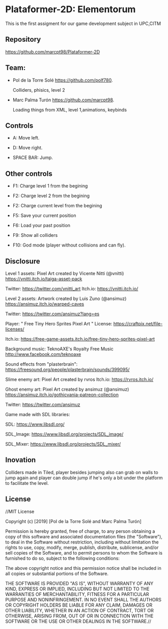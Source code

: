 # Plataformer-2D: Elementorum 
This is the first assigment for our game development subject in UPC,CITM

## Repository
https://github.com/marcpt98/Plataformer-2D

## Team:
- Pol de la Torre Solé https://github.com/polf780.

  Colliders, phisics, level 2

- Marc Palma Turón https://github.com/marcpt98.

  Loading things from XML, level 1,animations, keybinds

## Controls 

- A: Move left.

- D: Move right.

- SPACE BAR: Jump.

## Other controls
- F1: Charge level 1 from the begining

- F2: Charge level 2 from the begining

- F2: Charge current level from the begining

- F5: Save your current position

- F6: Load your past position

- F9: Show all colliders

- F10: God mode (player without collisions and can fly).
  
## Disclosure

Level 1 assets: Pixel Art created by Vicente Nitti (@vnitti) https://vnitti.itch.io/taiga-asset-pack 

Twitter:   https://twitter.com/vnitti_art    Itch.io:   https://vnitti.itch.io/

Level 2 assets: Artwork created by Luis Zuno (@ansimuz) https://ansimuz.itch.io/warped-caves

Twitter: https://twitter.com/ansimuz?lang=es

Player: " Free Tiny Hero Sprites Pixel Art " License: https://craftpix.net/file-licenses/

Itch.io: https://free-game-assets.itch.io/free-tiny-hero-sprites-pixel-art

Background music: TeknoAXE's Royalty Free Music http://www.facebook.com/teknoaxe

Sound effects from "plasterbrain": https://freesound.org/people/plasterbrain/sounds/399095/

Slime enemy art: Pixel Art created by rvros  Itch.io: https://rvros.itch.io/

Ghost enemy art: Pixel Art created by ansimuz (@ansimuz) https://ansimuz.itch.io/gothicvania-patreon-collection

Twitter: https://twitter.com/ansimuz

Game made with SDL libraries:

SDL: https://www.libsdl.org/

SDL_Image: https://www.libsdl.org/projects/SDL_image/

SDL_Mixer: https://www.libsdl.org/projects/SDL_mixer/


## Inovation

Colliders made in Tiled, player besides jumping also can grab on walls to jump again and player can double jump if he's only a bit under the platform to facilitate the level.

## License
//MIT License

Copyright (c) [2019] [Pol de la Torre Solé and Marc Palma Turón]

Permission is hereby granted, free of charge, to any person obtaining a copy of this software and associated documentation files (the "Software"), to deal in the Software without restriction, including without limitation the rights to use, copy, modify, merge, publish, distribute, sublicense, and/or sell copies of the Software, and to permit persons to whom the Software is furnished to do so, subject to the following conditions:

The above copyright notice and this permission notice shall be included in all copies or substantial portions of the Software.

THE SOFTWARE IS PROVIDED "AS IS", WITHOUT WARRANTY OF ANY KIND, EXPRESS OR IMPLIED, INCLUDING BUT NOT LIMITED TO THE WARRANTIES OF MERCHANTABILITY, FITNESS FOR A PARTICULAR PURPOSE AND NONINFRINGEMENT. IN NO EVENT SHALL THE AUTHORS OR COPYRIGHT HOLDERS BE LIABLE FOR ANY CLAIM, DAMAGES OR OTHER LIABILITY, WHETHER IN AN ACTION OF CONTRACT, TORT OR OTHERWISE, ARISING FROM, OUT OF OR IN CONNECTION WITH THE SOFTWARE OR THE USE OR OTHER DEALINGS IN THE SOFTWARE.//
